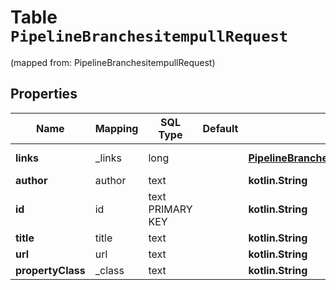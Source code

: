 
# Table `PipelineBranchesitempullRequest`
(mapped from: PipelineBranchesitempullRequest)

## Properties
Name | Mapping | SQL Type | Default | Type | Description | Notes
---- | ------- | -------- | ------- | ---- | ----------- | -----
**links** | _links | long |  | [**PipelineBranchesitempullRequestlinks**](PipelineBranchesitempullRequestlinks.md) |  |  [optional] [foreignkey]
**author** | author | text |  | **kotlin.String** |  |  [optional]
**id** | id | text PRIMARY KEY |  | **kotlin.String** |  |  [optional]
**title** | title | text |  | **kotlin.String** |  |  [optional]
**url** | url | text |  | **kotlin.String** |  |  [optional]
**propertyClass** | _class | text |  | **kotlin.String** |  |  [optional]








